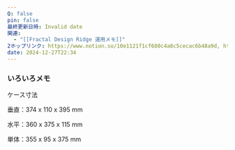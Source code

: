 ```yaml
---
Q: false
pin: false
最終更新日時: Invalid date
関連:
  - "[[Fractal Design Ridge 運用メモ]]"
2ホップリンク: https://www.notion.so/10e1121f1cf680c4a8c5cecac6b48a9d, https://www.notion.so/1201121f1cf680deb46eef35d04c268d, https://www.notion.so/1271121f1cf680238e6cff8c963cf890
date: 2024-12-27T22:34
---
```

  

### いろいろメモ

ケース寸法

垂直：374 x 110 x 395 mm

水平：360 x 375 x 115 mm

単体：355 x 95 x 375 mm